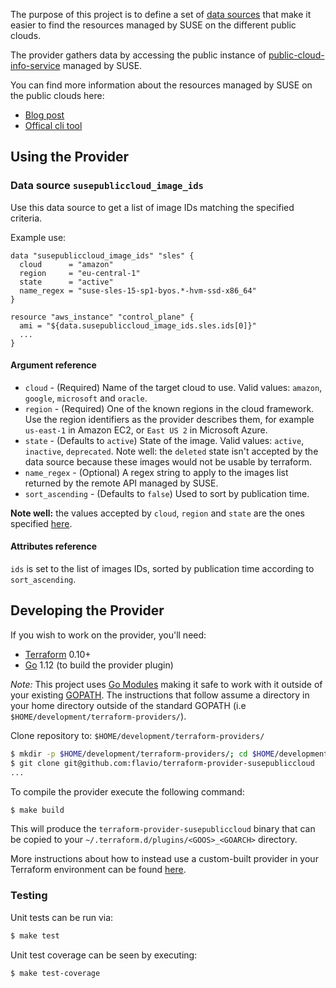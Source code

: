 The purpose of this project is to define a set of [data sources](https://www.terraform.io/docs/configuration/data-sources.html)
that make it easier to find the resources managed by SUSE on the different public clouds.

The provider gathers data by accessing the public instance of
[public-cloud-info-service](https://github.com/SUSE-Enceladus/public-cloud-info-service)
managed by SUSE.

You can find more information about the resources managed by SUSE on the public clouds
here:

* [Blog post](https://www.suse.com/c/riddle-me-this/)
* [Offical cli tool](https://github.com/SUSE-Enceladus/public-cloud-info-client)

## Using the Provider

### Data source `susepubliccloud_image_ids`

Use this data source to get a list of image IDs matching
the specified criteria.

Example use:

```hcl
data "susepubliccloud_image_ids" "sles" {
  cloud      = "amazon"
  region     = "eu-central-1"
  state      = "active"
  name_regex = "suse-sles-15-sp1-byos.*-hvm-ssd-x86_64"
}

resource "aws_instance" "control_plane" {
  ami = "${data.susepubliccloud_image_ids.sles.ids[0]}"
  ...
}
```

#### Argument reference

* `cloud` - (Required) Name of the target cloud to use. Valid values: `amazon`,
  `google`, `microsoft` and `oracle`.
* `region` - (Required) One of the known regions in the cloud framework. Use the
  region identifiers as the provider describes them, for example `us-east-1` in
  Amazon EC2, or `East US 2` in Microsoft Azure.
* `state` - (Defaults to `active`) State of the image. Valid values:
  `active`, `inactive`, `deprecated`. Note well: the `deleted` state isn't
  accepted by the data source because these images would not be usable by
  terraform.
* `name_regex` - (Optional) A regex string to apply to the images list returned
  by the remote API managed by SUSE.
* `sort_ascending` - (Defaults to `false`) Used to sort by publication time.

**Note well:** the values accepted by `cloud`, `region` and `state` are the ones
specified [here](https://github.com/SUSE-Enceladus/public-cloud-info-service#server-design).

#### Attributes reference

`ids` is set to the list of images IDs, sorted by publication time according to
`sort_ascending`.

## Developing the Provider

If you wish to work on the provider, you'll need:

* [Terraform](https://www.terraform.io/downloads.html) 0.10+
* [Go](https://golang.org/doc/install) 1.12 (to build the provider plugin)

*Note:* This project uses [Go Modules](https://blog.golang.org/using-go-modules) making it safe to work with it outside of your existing [GOPATH](http://golang.org/doc/code.html#GOPATH). The instructions that follow assume a directory in your home directory outside of the standard GOPATH (i.e `$HOME/development/terraform-providers/`).

Clone repository to: `$HOME/development/terraform-providers/`

```sh
$ mkdir -p $HOME/development/terraform-providers/; cd $HOME/development/terraform-providers/
$ git clone git@github.com:flavio/terraform-provider-susepubliccloud
...
```

To compile the provider execute the following command:

```sh
$ make build
```

This will produce the `terraform-provider-susepubliccloud` binary that can be
copied to your `~/.terraform.d/plugins/<GOOS>_<GOARCH>` directory.

More instructions about how to instead use a custom-built provider in your
Terraform environment can be found
[here](https://www.terraform.io/docs/plugins/basics.html#installing-a-plugin).

### Testing

Unit tests can be run via:

```sh
$ make test
```

Unit test coverage can be seen by executing:

```sh
$ make test-coverage
```
